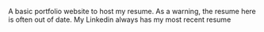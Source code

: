 A basic portfolio website to host my resume.
As a warning, the resume here is often out of date. My Linkedin always has my most recent resume

